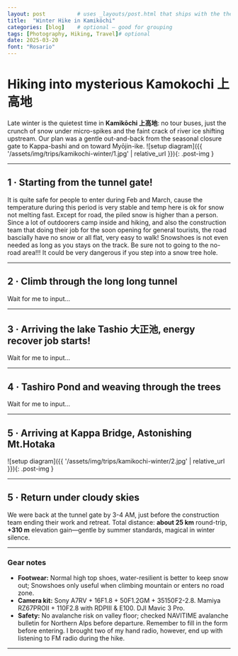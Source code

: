 ```yaml
---
layout: post          # uses _layouts/post.html that ships with the theme
title:  "Winter Hike in Kamikōchi"
categories: [blog]    # optional – good for grouping
tags: [Photography, Hiking, Travel]# optional
date: 2025-03-20
font: "Rosario"
---
```


# Hiking into mysterious Kamokochi 上高地

Late winter is the quietest time in **Kamikōchi 上高地**: no tour buses, just the crunch of snow under micro-spikes and the faint crack of river ice shifting upstream. Our plan was a gentle out-and-back from the seasonal closure gate to Kappa-bashi and on toward Myōjin-ike.
![setup diagram]({{ '/assets/img/trips/kamikochi-winter/1.jpg' | relative_url }}){: .post-img }

---

## 1 · Starting from the tunnel gate!  

It is quite safe for people to enter during Feb and March, cause the temperature during this period is very stable and temp here is ok for snow not melting fast.
Except for road, the piled snow is higher than a person.  
Since a lot of outdoorers camp inside and hiking, and also the construction team that doing their job for the soon opening for general tourists, the road bascially have no snow or all flat, very easy to walk!
Snowshoes is not even needed as long as you stays on the track. Be sure not to going to the no-road area!!! It could be very dangerous if you step into a snow tree hole.

---

## 2 · Climb through the long long tunnel

Wait for me to input...

---

## 3 · Arriving the lake Tashio 大正池, energy recover job starts!

Wait for me to input...

---

## 4 · Tashiro Pond and weaving through the trees

Wait for me to input...

---

## 5 · Arriving at Kappa Bridge, Astonishing Mt.Hotaka

![setup diagram]({{ '/assets/img/trips/kamikochi-winter/2.jpg' | relative_url }}){: .post-img }


---

## 5 · Return under cloudy skies

We were back at the tunnel gate by 3-4 AM, just before the construction team ending their work and retreat. 
Total distance: **about 25 km** round-trip, **+310 m** elevation gain—gentle by summer standards, magical in winter silence.

---

### Gear notes

- **Footwear:** Normal high top shoes, water-resilient is better to keep snow out; Snowshoes only useful when climbing mountain or enters no road zone.
- **Camera kit:** Sony A7RV + 16F1.8 + 50F1.2GM + 35150F2-2.8. Mamiya RZ67PROII + 110F2.8 with RDPIII & E100. DJI Mavic 3 Pro.
- **Safety:** No avalanche risk on valley floor; checked NAVITIME avalanche bulletin for Northern Alps before departure. Remember to fill in the form before entering. 
I brought two of my hand radio, however, end up with listening to FM radio during the hike.

---
